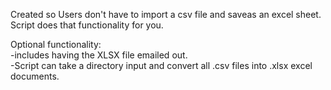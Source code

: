 Created so Users don't have to import a csv file and saveas an excel sheet. Script does that functionality for you.


Optional functionality: <br />
  -includes having the XLSX file emailed out. <br />
  -Script can take a directory input and convert all .csv files into .xlsx excel documents. <br />
